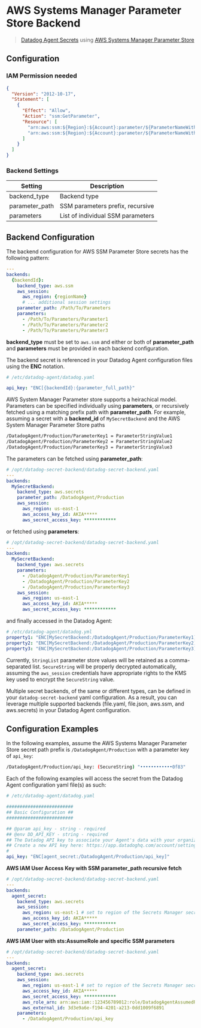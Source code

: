 # AWS Systems Manager Parameter Store Backend

> [Datadog Agent Secrets](https://docs.datadoghq.com/agent/guide/secrets-management/?tab=linux) using [AWS Systems Manager Parameter Store](https://docs.aws.amazon.com/systems-manager/latest/userguide/systems-manager-parameter-store.html)

## Configuration

### IAM Permission needed

```json
{
  "Version": "2012-10-17",
  "Statement": [
    {
      "Effect": "Allow",
      "Action": "ssm:GetParameter",
      "Resource": [
        "arn:aws:ssm:${Region}:${Account}:parameter/${ParameterNameWithoutLeadingSlash}",
        "arn:aws:ssm:${Region}:${Account}:parameter/${ParameterNameWithoutLeadingSlash}"
      ]
    }
  ]
}

```

### Backend Settings

| Setting | Description |
| --- | --- |
| backend_type | Backend type |
| parameter_path| SSM parameters prefix, recursive |
| parameters | List of individual SSM parameters |

## Backend Configuration

The backend configuration for AWS SSM Parameter Store secrets has the following pattern:

```yaml
---
backends:
  {backendId}:
    backend_type: aws.ssm
    aws_session:
      aws_region: {regionName}
      # ... additional session settings
    parameter_path: /Path/To/Parameters
    parameters:
      - /Path/To/Parameters/Parameter1
      - /Path/To/Parameters/Parameter2
      - /Path/To/Parameters/Parameter3
```

**backend_type** must be set to `aws.ssm` and either or both of **parameter_path** and **parameters** must be provided in each backend configuration.

The backend secret is referenced in your Datadog Agent configuration files using the **ENC** notation.

```yaml
# /etc/datadog-agent/datadog.yaml

api_key: "ENC[{backendId}:{parameter_full_path}"

```

AWS System Manager Parameter store supports a heirachical model. Parameters can be specified individually using **parameters**, or recursively fetched using a matching
 prefix path with **parameter_path**. For example, assuming a secret with a **backend_id** of `MySecretBackend` and the AWS System Manager Parameter Store paths

```sh
/DatadogAgent/Production/ParameterKey1 = ParameterStringValue1
/DatadogAgent/Production/ParameterKey2 = ParameterStringValue2
/DatadogAgent/Production/ParameterKey3 = ParameterStringValue3
```

The parameters can be fetched using **parameter_path**:

```yaml
# /opt/datadog-secret-backend/datadog-secret-backend.yaml
---
backends:
  MySecretBackend:
    backend_type: aws.secrets
    parameter_path: /DatadogAgent/Production
    aws_session:
      aws_region: us-east-1
      aws_access_key_id: AKIA*****
      aws_secret_access_key: ************
```

or fetched using **parameters**:

```yaml
# /opt/datadog-secret-backend/datadog-secret-backend.yaml
---
backends:
  MySecretBackend:
    backend_type: aws.secrets
    parameters: 
      - /DatadogAgent/Production/ParameterKey1
      - /DatadogAgent/Production/ParameterKey2
      - /DatadogAgent/Production/ParameterKey3
    aws_session:
      aws_region: us-east-1
      aws_access_key_id: AKIA*****
      aws_secret_access_key: ************
```

and finally accessed in the Datadog Agent:

```yaml
# /etc/datadog-agent/datadog.yml
property1: "ENC[MySecretBackend:/DatadogAgent/Production/ParameterKey1]"
property2: "ENC[MySecretBackend:/DatadogAgent/Production/ParameterKey2]"
property3: "ENC[MySecretBackend:/DatadogAgent/Production/ParameterKey3]"
```

Currently, `StringList` parameter store values will be retained as a comma-separated list. `SecureString` will be properly decrypted automatically, assuming the `aws_session` credentials have appropriate rights to the KMS key used to encrypt the `SecureString` value.

Multiple secret backends, of the same or different types, can be defined in your `datadog-secret-backend` yaml configuration. As a result, you can leverage multiple supported backends (file.yaml, file.json, aws.ssm, and aws.secrets) in your Datadog Agent configuration.

## Configuration Examples

In the following examples, assume the AWS Systems Manager Parameter Store secret path prefix is `/DatadogAgent/Production` with a parameter key of `api_key`:

```sh
/DatadogAgent/Production/api_key: (SecureString) "••••••••••••0f83"
```

Each of the following examples will access the secret from the Datadog Agent configuration yaml file(s) as such:

```yaml
# /etc/datadog-agent/datadog.yaml

#########################
## Basic Configuration ##
#########################

## @param api_key - string - required
## @env DD_API_KEY - string - required
## The Datadog API key to associate your Agent's data with your organization.
## Create a new API key here: https://app.datadoghq.com/account/settings
#
api_key: "ENC[agent_secret:/DatadogAgent/Production/api_key]" 
```

**AWS IAM User Access Key with SSM parameter_path recursive fetch**

```yaml
# /opt/datadog-secret-backend/datadog-secret-backend.yaml
---
backends:
  agent_secret:
    backend_type: aws.secrets
    aws_session:
      aws_region: us-east-1 # set to region of the Secrets Manager secret
      aws_access_key_id: AKIA*****
      aws_secret_access_key: ************
    parameter_path: /DatadogAgent/Production
```

**AWS IAM User with sts:AssumeRole and specific SSM parameters**

```yaml
# /opt/datadog-secret-backend/datadog-secret-backend.yaml
---
backends:
  agent_secret:
    backend_type: aws.secrets
    aws_session:
      aws_region: us-east-1 # set to region of the Secrets Manager secret
      aws_access_key_id: AKIA*****
      aws_secret_access_key: ************
      aws_role_arn: arn:aws:iam::123456789012:role/DatadogAgentAssumedRole
      aws_external_id: 3d3e9a6e-f194-4201-a213-0dd1009f6891
    parameters:
      - /DatadogAgent/Production/api_key
```
